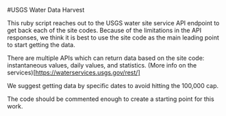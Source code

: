 #USGS Water Data Harvest

This ruby script reaches out to the USGS water site service API endpoint to get back each of the site codes. Because of the limitations in the API responses, we think it is best to use the site code as the main leading point to start getting the data.

There are multiple APIs which can return data based on the site code: instantaneous values, daily values, and statistics. (More info on the services)[https://waterservices.usgs.gov/rest/]

We suggest getting data by specific dates to avoid hitting the 100,000 cap.

The code should be commented enough to create a starting point for this work.
